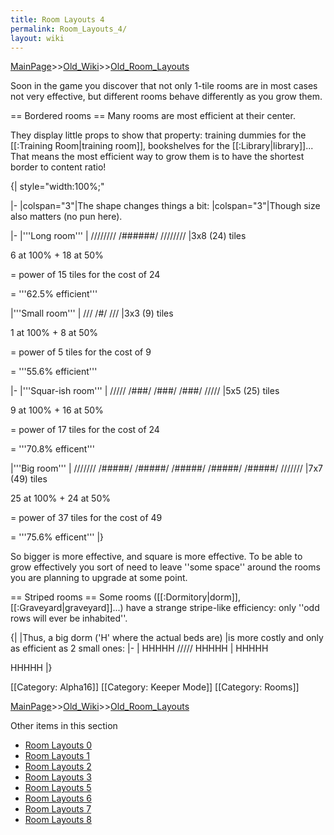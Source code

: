 ```yaml
---
title: Room Layouts 4
permalink: Room_Layouts_4/
layout: wiki
---
```


[MainPage](/keeperrl_wiki/ "wikilink")>>[Old_Wiki](/keeperrl_wiki/Old_Wiki "wikilink")>>[Old_Room_Layouts](/keeperrl_wiki/Old_Room_Layouts "wikilink")

Soon in the game you discover that not only 1-tile rooms are in most cases not very effective, but different rooms behave differently as you grow them.

== Bordered rooms ==
Many rooms are most efficient at their center.

They display little props to show that property: training dummies for the [[:Training Room|training room]], bookshelves for the [[:Library|library]]... That means the most efficient way to grow them is to have the shortest border to content ratio!

{| style=&quot;width:100%;&quot;

|-
|colspan=&quot;3&quot;|The shape changes things a bit:
|colspan=&quot;3&quot;|Though size also matters (no pun here).

|-
|'''Long room'''
|
 ////////
 /######/
 ////////
|3x8 (24) tiles

6 at 100% + 18 at 50%

= power of 15 tiles for the cost of 24

= '''62.5% efficient'''

|'''Small room'''
|
 ///
 /#/
 ///
|3x3 (9) tiles

1 at 100% + 8 at 50%

= power of 5 tiles for the cost of 9

= '''55.6% efficient'''

|-
|'''Squar-ish room'''
|
 /////
 /###/
 /###/
 /###/
 /////
|5x5 (25) tiles

9 at 100% + 16 at 50%

= power of 17 tiles for the cost of 24

= '''70.8% efficent'''

|'''Big room'''
|
 ///////
 /#####/
 /#####/
 /#####/
 /#####/
 /#####/
 ///////
|7x7 (49) tiles

25 at 100% + 24 at 50%

= power of 37 tiles for the cost of 49

= '''75.6% efficent'''
|}

So bigger is more effective, and square is more effective. To be able to grow effectively you sort of need to leave ''some space'' around the rooms you are planning to upgrade at some point.

== Striped rooms ==
Some rooms ([[:Dormitory|dorm]], [[:Graveyard|graveyard]]...) have a strange stripe-like efficiency: only ''odd rows will ever be inhabited''.

{|
|Thus, a big dorm ('H' where the actual beds are)
|is more costly and only as efficient as 2 small ones:
|-
|
 HHHHH
 /////
 HHHHH
|
 HHHHH
 
 HHHHH
|}

[[Category: Alpha16]]
[[Category: Keeper Mode]]
[[Category: Rooms]]

[MainPage](/keeperrl_wiki/ "wikilink")>>[Old_Wiki](/keeperrl_wiki/Old_Wiki "wikilink")>>[Old_Room_Layouts](/keeperrl_wiki/Old_Room_Layouts "wikilink")

Other items in this section
-    [Room Layouts 0](/keeperrl_wiki/Room_Layouts_0 "wikilink")
-    [Room Layouts 1](/keeperrl_wiki/Room_Layouts_1 "wikilink")
-    [Room Layouts 2](/keeperrl_wiki/Room_Layouts_2 "wikilink")
-    [Room Layouts 3](/keeperrl_wiki/Room_Layouts_3 "wikilink")
-    [Room Layouts 5](/keeperrl_wiki/Room_Layouts_5 "wikilink")
-    [Room Layouts 6](/keeperrl_wiki/Room_Layouts_6 "wikilink")
-    [Room Layouts 7](/keeperrl_wiki/Room_Layouts_7 "wikilink")
-    [Room Layouts 8](/keeperrl_wiki/Room_Layouts_8 "wikilink")
